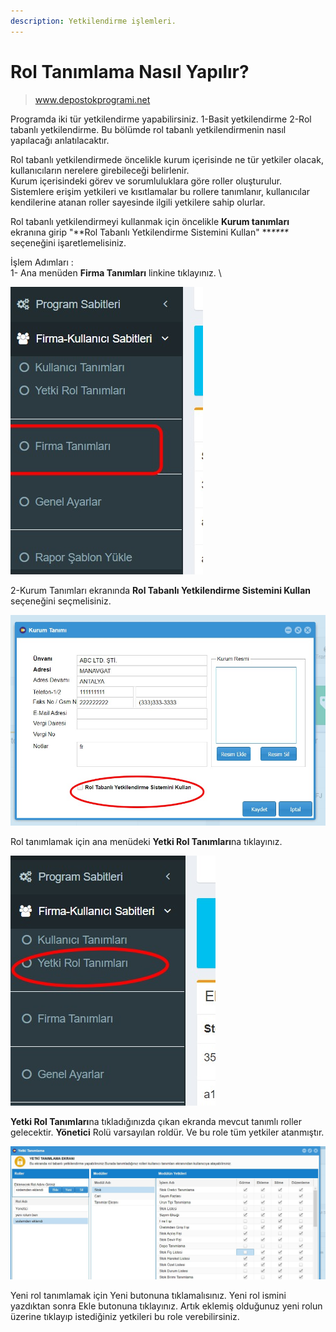```yaml
---
description: Yetkilendirme işlemleri.
---
```


# Rol Tanımlama Nasıl Yapılır?

> www.depostokprogrami.net

Programda iki tür yetkilendirme yapabilirsiniz. 1-Basit yetkilendirme 2-Rol tabanlı yetkilendirme. Bu bölümde rol tabanlı yetkilendirmenin nasıl yapılacağı anlatılacaktır.

Rol tabanlı yetkilendirmede öncelikle kurum içerisinde ne tür yetkiler olacak, kullanıcıların nerelere girebileceği belirlenir.\
Kurum içerisindeki görev ve sorumluluklara göre roller oluşturulur. Sistemlere erişim yetkileri ve kısıtlamalar bu rollere tanımlanır, kullanıcılar kendilerine atanan roller sayesinde ilgili yetkilere sahip olurlar.

Rol tabanlı yetkilendirmeyi kullanmak için öncelikle **Kurum tanımları** ekranına girip "**Rol Tabanlı Yetkilendirme Sistemini Kullan" **_****_ seçeneğini işaretlemelisiniz.&#x20;

İşlem Adımları :\
1- Ana menüden **Firma Tanımları** linkine tıklayınız. \


![](<../.gitbook/assets/image (10).png>)

2-Kurum Tanımları ekranında **Rol Tabanlı Yetkilendirme Sistemini Kullan** seçeneğini seçmelisiniz.

![](<../.gitbook/assets/image (7).png>)

Rol tanımlamak için ana menüdeki **Yetki Rol Tanımları**na tıklayınız.

![](<../.gitbook/assets/image (11).png>)

**Yetki Rol Tanımları**na tıkladığınızda çıkan ekranda mevcut tanımlı roller gelecektir. **Yönetici** Rolü varsayılan roldür. Ve bu role tüm yetkiler atanmıştır.

![](<../.gitbook/assets/image (12).png>)

Yeni rol tanımlamak için Yeni butonuna tıklamalısınız. Yeni rol ismini yazdıktan sonra Ekle butonuna tıklayınız. Artık eklemiş olduğunuz yeni rolun üzerine tıklayıp istediğiniz yetkileri bu role verebilirsiniz.



